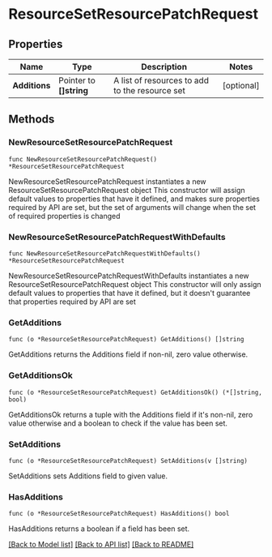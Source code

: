 # ResourceSetResourcePatchRequest

## Properties

Name | Type | Description | Notes
------------ | ------------- | ------------- | -------------
**Additions** | Pointer to **[]string** | A list of resources to add to the resource set | [optional] 

## Methods

### NewResourceSetResourcePatchRequest

`func NewResourceSetResourcePatchRequest() *ResourceSetResourcePatchRequest`

NewResourceSetResourcePatchRequest instantiates a new ResourceSetResourcePatchRequest object
This constructor will assign default values to properties that have it defined,
and makes sure properties required by API are set, but the set of arguments
will change when the set of required properties is changed

### NewResourceSetResourcePatchRequestWithDefaults

`func NewResourceSetResourcePatchRequestWithDefaults() *ResourceSetResourcePatchRequest`

NewResourceSetResourcePatchRequestWithDefaults instantiates a new ResourceSetResourcePatchRequest object
This constructor will only assign default values to properties that have it defined,
but it doesn't guarantee that properties required by API are set

### GetAdditions

`func (o *ResourceSetResourcePatchRequest) GetAdditions() []string`

GetAdditions returns the Additions field if non-nil, zero value otherwise.

### GetAdditionsOk

`func (o *ResourceSetResourcePatchRequest) GetAdditionsOk() (*[]string, bool)`

GetAdditionsOk returns a tuple with the Additions field if it's non-nil, zero value otherwise
and a boolean to check if the value has been set.

### SetAdditions

`func (o *ResourceSetResourcePatchRequest) SetAdditions(v []string)`

SetAdditions sets Additions field to given value.

### HasAdditions

`func (o *ResourceSetResourcePatchRequest) HasAdditions() bool`

HasAdditions returns a boolean if a field has been set.


[[Back to Model list]](../README.md#documentation-for-models) [[Back to API list]](../README.md#documentation-for-api-endpoints) [[Back to README]](../README.md)


